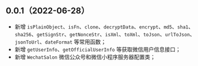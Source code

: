 ## 0.0.1（2022-06-28）
- 新增 `isPlainObject`、`isFn`、`clone`、`decryptData`、`encrypt`、`md5`、`sha1`、`sha256`、`getSignStr`、`getNonceStr`、`isXml`、`toXml`、`toJson`、`urlToJson`、`jsonToUrl`、`dateFormat` 等常用函数；
- 新增 `getUserInfo`、`getOfficialUserInfo` 等获取微信用户信息接口；
- 新增 `WechatSalon` 微信公众号和微信小程序服务器配置类；